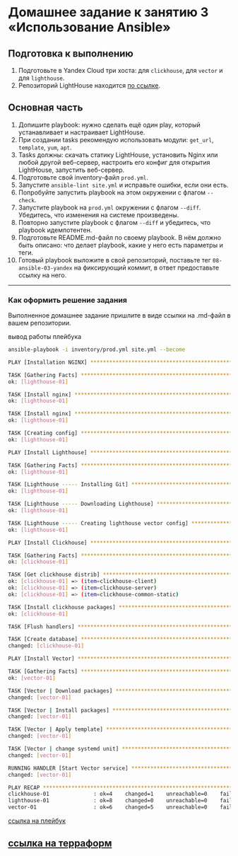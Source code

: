 # Домашнее задание к занятию 3 «Использование Ansible»

## Подготовка к выполнению

1. Подготовьте в Yandex Cloud три хоста: для `clickhouse`, для `vector` и для `lighthouse`.
2. Репозиторий LightHouse находится [по ссылке](https://github.com/VKCOM/lighthouse).

## Основная часть

1. Допишите playbook: нужно сделать ещё один play, который устанавливает и настраивает LightHouse.
2. При создании tasks рекомендую использовать модули: `get_url`, `template`, `yum`, `apt`.
3. Tasks должны: скачать статику LightHouse, установить Nginx или любой другой веб-сервер, настроить его конфиг для открытия LightHouse, запустить веб-сервер.
4. Подготовьте свой inventory-файл `prod.yml`.
5. Запустите `ansible-lint site.yml` и исправьте ошибки, если они есть.
6. Попробуйте запустить playbook на этом окружении с флагом `--check`.
7. Запустите playbook на `prod.yml` окружении с флагом `--diff`. Убедитесь, что изменения на системе произведены.
8. Повторно запустите playbook с флагом `--diff` и убедитесь, что playbook идемпотентен.
9. Подготовьте README.md-файл по своему playbook. В нём должно быть описано: что делает playbook, какие у него есть параметры и теги.
10. Готовый playbook выложите в свой репозиторий, поставьте тег `08-ansible-03-yandex` на фиксирующий коммит, в ответ предоставьте ссылку на него.

---

### Как оформить решение задания

Выполненное домашнее задание пришлите в виде ссылки на .md-файл в вашем репозитории.

вывод работы плейбука

```bash
ansible-playbook -i inventory/prod.yml site.yml --become

PLAY [Installation NGINX] ********************************************************************************************************************************************************************

TASK [Gathering Facts] ***********************************************************************************************************************************************************************
ok: [lighthouse-01]

TASK [Install nginx] *************************************************************************************************************************************************************************
ok: [lighthouse-01]

TASK [Install nginx] *************************************************************************************************************************************************************************
ok: [lighthouse-01]

TASK [Creating config] ***********************************************************************************************************************************************************************
ok: [lighthouse-01]

PLAY [Install Lighthouse] ********************************************************************************************************************************************************************

TASK [Gathering Facts] ***********************************************************************************************************************************************************************
ok: [lighthouse-01]

TASK [Lighthouse ----- Installing Git] *******************************************************************************************************************************************************
ok: [lighthouse-01]

TASK [Lighthouse ----- Downloading Lighthouse] ***********************************************************************************************************************************************
ok: [lighthouse-01]

TASK [Lighthouse ----- Creating lighthouse vector config] ************************************************************************************************************************************
ok: [lighthouse-01]

PLAY [Install Clickhouse] ********************************************************************************************************************************************************************

TASK [Gathering Facts] ***********************************************************************************************************************************************************************
ok: [clickhouse-01]

TASK [Get clickhouse distrib] ****************************************************************************************************************************************************************
ok: [clickhouse-01] => (item=clickhouse-client)
ok: [clickhouse-01] => (item=clickhouse-server)
ok: [clickhouse-01] => (item=clickhouse-common-static)

TASK [Install clickhouse packages] ***********************************************************************************************************************************************************
ok: [clickhouse-01]

TASK [Flush handlers] ************************************************************************************************************************************************************************

TASK [Create database] ***********************************************************************************************************************************************************************
changed: [clickhouse-01]

PLAY [Install Vector] ************************************************************************************************************************************************************************

TASK [Gathering Facts] ***********************************************************************************************************************************************************************
ok: [vector-01]

TASK [Vector | Download packages] ************************************************************************************************************************************************************
changed: [vector-01]

TASK [Vector | Install packages] *************************************************************************************************************************************************************
changed: [vector-01]

TASK [Vector | Apply template] ***************************************************************************************************************************************************************
changed: [vector-01]

TASK [Vector | change systemd unit] **********************************************************************************************************************************************************
changed: [vector-01]

RUNNING HANDLER [Start Vector service] *******************************************************************************************************************************************************
changed: [vector-01]

PLAY RECAP ***********************************************************************************************************************************************************************************
clickhouse-01              : ok=4    changed=1    unreachable=0    failed=0    skipped=0    rescued=0    ignored=0   
lighthouse-01              : ok=8    changed=0    unreachable=0    failed=0    skipped=0    rescued=0    ignored=0   
vector-01                  : ok=6    changed=5    unreachable=0    failed=0    skipped=0    rescued=0    ignored=0 
```

[ссылка на плейбук](https://github.com/ivanmalyshev/mnt-homeworks/blob/ans-hw03-master/08-ansible-03-yandex/playbook/site.yml)

[ссылка на терраформ](https://github.com/ivanmalyshev/mnt-homeworks/blob/ans-hw03-master/08-ansible-03-yandex/terraform/main.tf)
---
